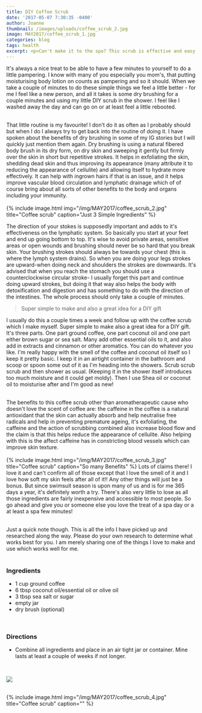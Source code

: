 ```yaml
---
title: DIY Coffee Scrub
date: '2017-05-07 7:30:35 -0400'
author: Joanne
thumbnail: /images/uploads/coffee_scrub_2.jpg
image: MAY2017/coffee_scrub_1.jpg
categories: blog
tags: health
excerpt: <p>Can't make it to the spa? This scrub is effective and easy to make</p>
---
```


It's always a nice treat to be able to have a few minutes to yourself to do a little pampering.  I know with many of you especially you mom's, that putting moisturising body lotion on counts as pampering and so it should.  When we take a couple of minutes to do these simple things we feel a little better - for me I feel like a new person, and all it takes is some  dry brushing for a couple minutes and using my little DIY scrub in the shower. I feel like I washed away the day and can go on or at least feel a little rebooted.
<br>
<br>

That little routine is my favourite! I don’t do it as often as I probably should but when I do I always try to get back into the routine of doing it.  I have spoken about the benefits of dry brushing in some of my IG stories but I will quickly just mention them again.  Dry brushing  is using a natural fibered body brush in its dry form, on dry skin and sweeping it gently but firmly over the skin in short but repetitive strokes. It helps in exfoliating the skin, shedding dead skin and thus improving its appearance (many attribute it to reducing the appearance of cellulite) and allowing itself to hydrate more effectively. It can help with ingrown hairs if that is an issue, and it helps improve vascular blood circulation and lymphatic drainage which of of course bring about all sorts of other benefits to the body and organs including your immunity.
<br>
<br>
{% include image.html
            img="/img/MAY2017/coffee_scrub_2.jpg"
            title="Coffee scrub"
            caption="Just 3 Simple Ingredients" %}

The direction of your stokes is supposedly important and adds to it's effectiveness on the lymphatic system.  So basically you start at your feet and end up going bottom to top.  It's wise to avoid private areas, sensitive areas or open wounds and brushing should never be so hard that you break skin.  Your brushing strokes should always be towards your chest (this is where the lymph system drains). So when you are doing your legs strokes are upward-when doing neck and shoulders the strokes are downwards.  It's advised that when you reach the stomach you should use a counterclockwise circular stroke- I usually forget this part and continue doing upward strokes, but doing it that way also helps the body with detoxification and digestion and has something to do with the direction of the intestines.  The whole process should only take a couple of minutes.

> Super simple to make and also a great idea for a DIY gift

I usually do this a couple times a week and follow up with the coffee scrub which I make myself.  Super simple to make also a great idea for a DIY gift. It's three parts. One part ground coffee, one part coconut oil and one part either brown sugar or sea salt.  Many add other essential oils to it, and also add in extracts and cinnamon or other aromatics. You can do whatever you like. I'm really happy with the smell of the coffee and coconut oil itself so I keep it pretty basic. I keep it in an airtight container in the bathroom and scoop or spoon some out of it as I'm heading into the showers. Scrub scrub scrub and then shower as usual. (Keeping it in the shower itself introduces too much moisture and it could get moldy). Then I use Shea oil or coconut oil to moisturise after and I'm good as new!
<br>
<br>

The benefits to this coffee scrub other than aromatherapeutic cause who doesn't love the scent of coffee are: the caffeine in the coffee is a natural antioxidant that the skin can actually absorb and help neutralise free radicals and help in preventing premature ageing, it's exfoliating, the caffeine and the action of scrubbing combined also increase blood flow and the claim is that this helps reduce the appearance of cellulite. Also helping with this is the affect caffeine has in constricting blood vessels which can improve skin texture.  
<br>
{% include image.html
            img="/img/MAY2017/coffee_scrub_3.jpg"
            title="Coffee scrub"
            caption="So many Benefits" %}
Lots of claims there! I love it and can't confirm all of those except that I love the smell of it and I love how soft my skin feels after all of it!! Any other things will just be a bonus. But since swimsuit season is upon many of us and is for me 365 days a year,  it's definitely worth a try.  There's also very little to lose as all those ingredients are fairly inexpensive and accessible to most people. So go ahead and give you or someone else you love the treat of a spa day or a at least a spa few minutes!
<br>
<br>

Just a quick note though. This is all the info I have picked up and researched along the way.  Please do your own research to determine what works best for you. I am merely sharing one of the things I love to make and use which works well for me.  
<br>

### Ingredients

* 1 cup ground coffee
* 6 tbsp coconut oil/essential oil or olive oil
* 3 tbsp sea salt or sugar
* empty jar
* dry brush (optional)
<br>

### Directions

* Combine all ingredients and place in an air tight jar or container.  Mine lasts at least a couple of weeks if not longer.
<br>

<p class="apple__news__logo"><a href="https://apple.news/TKVtoVhGUQSuiufA4bqI-gg"><img src="{{ basesite.url }}/img/apple_news.svg" /></a></p>


<br>
{% include image.html
            img="/img/MAY2017/coffee_scrub_4.jpg"
            title="Coffee scrub"
            caption="" %}
